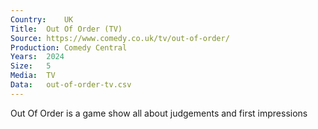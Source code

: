```yaml
---
Country:	UK
Title:	Out Of Order (TV)
Source:	https://www.comedy.co.uk/tv/out-of-order/
Production:	Comedy Central
Years:	2024
Size:	5
Media:	TV
Data:	out-of-order-tv.csv
---
```


Out Of Order is a game show all about judgements and first impressions